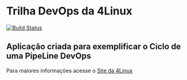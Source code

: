 # Trilha DevOps da 4Linux

<!-- Altere a Flag abaixo com sua URL do Travis -->
[![Build Status](https://travis-ci.com/xRodrigo/DevOpsLab-HelloWorld.svg?branch=master)](https://travis-ci.com/xRodrigo/DevOpsLab-HelloWorld)

## Aplicação criada para exemplificar o Ciclo de uma PipeLine DevOps


Para maiores informações acesse o [Site da 4Linux](https://www.4linux.com.br/cursos/devops)
